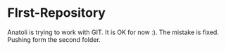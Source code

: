 # FIrst-Repository
Anatoli is trying to work with GIT.
It is OK for now :).
The mistake is fixed.
Pushing form the second folder.

